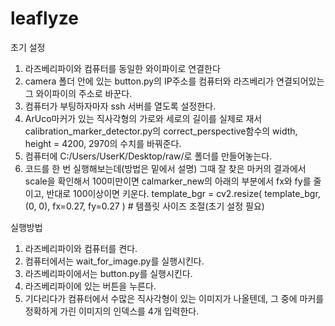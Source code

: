 # leaflyze

초기 설정
1. 라즈베리파이와 컴퓨터를 동일한 와이파이로 연결한다
2. camera 폴더 안에 있는 button.py의 IP주소를 컴퓨터와 라즈베리가 연결되어있는 그 와이파이의 주소로 바꾼다.
3. 컴퓨터가 부팅하자마자 ssh 서버를 열도록 설정한다.
4. ArUco마커가 있는 직사각형의 가로와 세로의 길이를 실제로 재서 calibration_marker_detector.py의 correct_perspective함수의 width, height = 4200, 2970의 수치를 바꿔준다.
5. 컴퓨터에 C:/Users/UserK/Desktop/raw/로 폴더를 만들어놓는다.
6. 코드를 한 번 실행해보는데(방법은 밑에서 설명) 그때 잘 찾은 마커의 결과에서 scale을 확인해서 100미만이면 calmarker_new의 아래의 부분에서 fx와 fy를 줄이고, 반대로 100이상이면 키운다.
template_bgr = cv2.resize(
        template_bgr, (0, 0), fx=0.27, fy=0.27
    )  # 템플릿 사이즈 조절(초기 설정 필요)

실행방법
1. 라즈베리파이와 컴퓨터를 켠다.
2. 컴퓨터에서는 wait_for_image.py를 실행시킨다.
3. 라즈베리파이에서는 button.py를 실행시킨다.
4. 라즈베리파이에 있는 버튼을 누른다.
5. 기다리다가 컴퓨터에서 수많은 직사각형이 있는 이미지가 나올텐데, 그 중에 마커를 정확하게 가린 이미지의 인덱스를 4개 입력한다.
